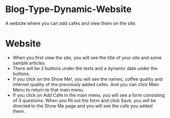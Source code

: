 # Blog-Type-Dynamic-Website
A website where you can add cafes and view them on the site.

# Website
- When you first view the site, you will see the title of your site and some sample articles.
- There will be 2 buttons under the texts and a dynamic date under the buttons.
- If you click on the Show Me!, you will see the names, coffee quality and internet quality of the previously added cafes. And you can click Main Menu to return to that main menu.
- If you click on Add Cafe in the main menu, you will see a form consisting of 3 questions. When you fill out the form and click Save, you will be directed to the Show Me page and you will see the cafe you added there.
